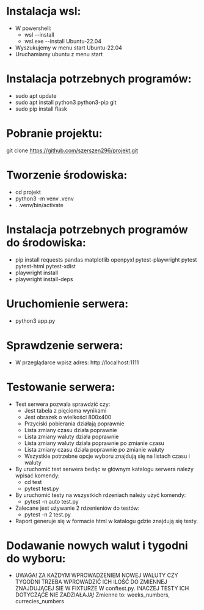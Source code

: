 # Instalacja wsl:
* W powershell:
  - wsl --install
  - wsl.exe --install Ubuntu-22.04
* Wyszukujemy w menu start Ubuntu-22.04
* Uruchamiamy ubuntu z menu start
# Instalacja potrzebnych programów:
* sudo apt update
* sudo apt install python3 python3-pip git
* sudo pip install flask
# Pobranie projektu:
git clone https://github.com/szerszen296/projekt.git
# Tworzenie środowiska:
* cd projekt
* python3 -m venv .venv
* . .venv/bin/activate
# Instalacja potrzebnych programów do środowiska:
* pip install requests pandas matplotlib openpyxl pytest-playwright pytest pytest-html pytest-xdist
* playwright install
* playwright install-deps
# Uruchomienie serwera:
* python3 app.py
# Sprawdzenie serwera:
* W przeglądarce wpisz adres: http://localhost:1111
# Testowanie serwera:
* Test serwera pozwala sprawdzić czy:
  - Jest tabela z pięcioma wynikami
  - Jest obrazek o wielkości 800x400
  - Przyciski pobierania działają poprawnie
  - Lista zmiany czasu działa poprawnie
  - Lista zmiany waluty działa poprawnie
  - Lista zmiany waluty działa poprawnie po zmianie czasu
  - Lista zmiany czasu działa poprawnie po zmianie waluty
  - Wszystkie potrzebne opcje wyboru znajdują się na listach czasu i waluty
* By uruchomić test serwera bedąc w głównym katalogu serwera należy wpisać komendy:
  - cd test
  - pytest test.py
* By uruchomić testy na wszystkich rdzeniach należy użyć komendy:
  - pytest -n auto test.py
* Zalecane jest używanie 2 rdzenieniów do testów:
  - pytest -n 2 test.py
* Raport generuje się w formacie html w katalogu gdzie znajdują się testy.
# Dodawanie nowych walut i tygodni do wyboru:
  - UWAGA! ZA KAŻDYM WPROWADZENIEM NOWEJ WALUTY CZY TYGODNI TRZEBA WPROWADZIĆ ICH ILOŚĆ DO ZMIENNEJ ZNAJDUJĄCEJ SIE W FIXTURZE W conftest.py. INACZEJ TESTY ICH DOTYCZĄCE NIE ZADZIAŁAJĄ! Zmienne to: weeks_numbers, currecies_numbers

